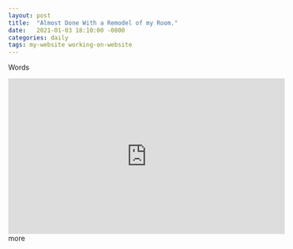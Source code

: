 ```yaml
---
layout: post
title:  "Almost Done With a Remodel of my Room."
date:   2021-01-03 18:10:00 -0800
categories: daily
tags: my-website working-on-website
---
```

Words
<iframe width="560" height="315" src="https://www.youtube.com/embed/dSEUZ13Fi2o" frameborder="0" allow="accelerometer; autoplay; clipboard-write; encrypted-media; gyroscope; picture-in-picture" allowfullscreen></iframe>
more
